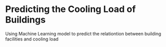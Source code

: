 <h1>Predicting the Cooling Load of Buildings</h1>

Using Machine Learning model to predict the relationtion between building facilities and cooling load 
